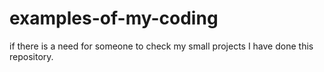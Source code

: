 # examples-of-my-coding
if there is a need for someone to check my small projects I have done this repository.
